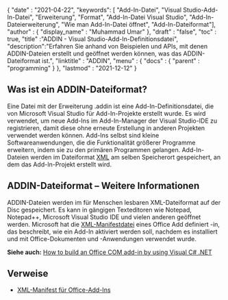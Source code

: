 {
  "date" : "2021-04-22",
  "keywords": [ "Add-In-Datei", "Visual Studio-Add-In-Datei", "Erweiterung", "Format", "Add-In-Datei Visual Studio", "Add-In-Dateierweiterung", "Wie man Add-In-Datei öffnet", "Add-In-Dateiformat"],
  "author" : {
    "display_name" : "Muhammad Umar"
},
  "draft" : "false",
  "toc" : true,
  "title" :"ADDIN - Visual Studio-Add-In-Definitionsdatei",
  "description":"Erfahren Sie anhand von Beispielen und APIs, mit denen ADDIN-Dateien erstellt und geöffnet werden können, was das ADDIN-Dateiformat ist.",
  "linktitle" : "ADDIN",
  "menu" : {
    "docs" : {
      "parent" : "programming"
}
},
  "lastmod" : "2021-12-12"
}

## Was ist ein ADDIN-Dateiformat?

Eine Datei mit der Erweiterung .addin ist eine Add-In-Definitionsdatei, die von Microsoft Visual Studio für Add-In-Projekte erstellt wurde. Es wird verwendet, um neue Add-Ins im Add-In-Manager der Visual Studio-IDE zu registrieren, damit diese ohne erneute Erstellung in anderen Projekten verwendet werden können. Add-Ins selbst sind kleine Softwareanwendungen, die die Funktionalität größerer Programme erweitern, indem sie zu den primären Programmen gelangen. Add-In-Dateien werden im Dateiformat [XML](/de/web/xml/) am selben Speicherort gespeichert, an dem das Add-In-Projekt erstellt wird.

## ADDIN-Dateiformat – Weitere Informationen

ADDIN-Dateien werden im für Menschen lesbaren XML-Dateiformat auf der Disc gespeichert. Es kann in gängigen Texteditoren wie Notepad, Notepad++, Microsoft Visual Studio IDE und vielen anderen geöffnet werden. Microsoft hat die [XML-Manifestdatei](https://learn.microsoft.com/en-us/office/dev/add-ins/develop/add-in-manifests?tabs=tabid-1) eines Office Add definiert -in, das beschreibt, wie ein Add-In aktiviert werden soll, nachdem es installiert und mit Office-Dokumenten und -Anwendungen verwendet wurde.

**Siehe auch:** [How to build an Office COM add-in by using Visual C# .NET](https://learn.microsoft.com/en-us/previous-versions/office/troubleshoot/office-developer/office-com-add-in-using-visual-c)

## Verweise

* [XML-Manifest für Office-Add-Ins](https://learn.microsoft.com/en-us/office/dev/add-ins/develop/add-in-manifests?tabs=tabid-1)

